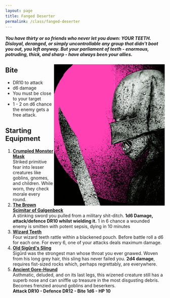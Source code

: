 ```yaml
---
layout: page
title: Fanged Deserter
permalink: /class/fanged-deserter
---
```

##### You have thirty or so friends who never let you down: YOUR TEETH. Disloyal, deranged, or simply uncontrollable any group that didn't boot you out, you left anyway. But your parliament of teeth - enormous, potruding, thick, and sharp - have always been your allies.

<img align="right" width=350px src="/images/Fanged_Deserter.png">

## Bite 
- DR10 to attack
- d6 damage
- You must be close to your target
- 1 - 2 on d6 chance the enemy gets a free attack.


## Starting Equipment
1. <ins>**Crumpled Monster Mask**</ins> <br>
Striked primitive fear into lesser creatures like goblins, gnomes, and children. While worn, they check morale every round.
2. <ins>**The Brown Scimitar of Galgenbeck**</ins> <br>
A stinking sword you pulled from a military shit-ditch. **1d6 Damage, attack/defence DR10 whilst wielding it.** 1 in 6 chance a wounded enemy is smitten with potent sepsis, dying in 10 minutes
3. <ins>**Wizard Teeth**</ins> <br>
Four wizard teeth rattle within a blackened pouch. Before battle roll a d6 for each one. For every 6, one of your attacks deals maximum damage.
4. <ins>**Old Sigûrd's Sling**</ins> <br>
Sigûrd was the strongest man whose throat you ever gnawed. Woven from his long grey hair, this sling has never failed you. **2d4 damage**, requires fist-sized rocks which, perhaps regrettably, are everywhere.
5. <ins>**Ancient Gore-Hound**</ins> <br>
Asthmatic, deluded, and on its last legs, this wizened creature still has a superb nose and can sniffle up treasure in the most disgusting debris. Becomes frenzied around goblins and beserkers. <br>
**Attack DR10 - Defence DR12 - Bite 1d6 - HP 10**




<br>
<br>
